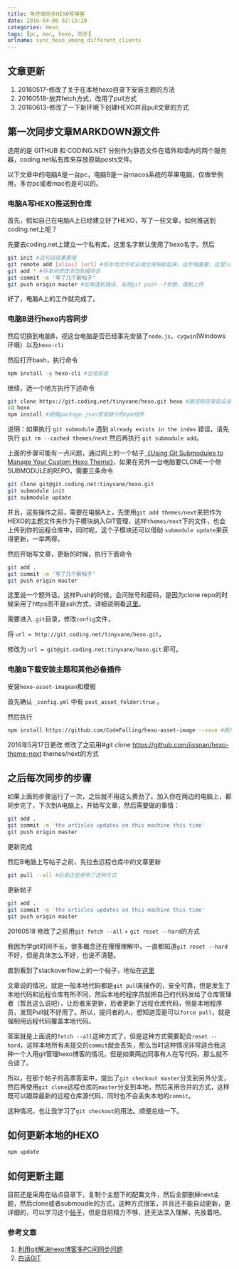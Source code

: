 ```yaml
---
title: 多终端同步HEXO写博客
date: 2016-04-06 02:15:20
categories: Hexo
tags: [pc, mac, hexo, 同步]
urlname: sync_hexo_among_different_clients
---
```


## 文章更新

1. 20160517-修改了关于在本地hexo目录下安装主题的方法
2. 20160518-放弃fetch方式，改用了pull方式
3. 20160613-修改了一下新环境下创建HEXO并且pull文章的方式<!-- more -->

## 第一次同步文章MARKDOWN源文件

选用的是 GITHUB 和 CODING.NET 分别作为静态文件在墙外和墙内的两个服务器，coding.net私有库来存放原始posts文件。

以下文章中的电脑A是一台pc，电脑B是一台macos系统的苹果电脑，仅做举例用，多台pc或者mac也是可以的。

### 电脑A写HEXO推送到仓库

首先，假如自己在电脑A上已经建立好了HEXO，写了一些文章，如何推送到coding.net上呢？

先要去coding.net上建立一个私有库，这里名字默认使用了hexo名字。然后

``` bash
git init #这句话很重要哦
git remote add [alias] [url] #将本地文件和云端仓库映射起来，这步很重要，这里[url]应该写类如https://git.coding.net/tinyvane/hexo.git这样的远程仓库地址
git add * #将本地修改添加到缓存区
git commit -m '写了几个新帖子'
git push origin master #如果遇到错误，采用git push -f参数，强制上传
```

好了，电脑A上的工作就完成了。

### 电脑B进行hexo内容同步

然后切换到电脑B，视这台电脑是否已经事先安装了`node.js`、`cygwin`(Windows环境）以及`hexo-cli`

然后打开bash，执行命令

``` bash
npm install -g hexo-cli #全局安装
```

继续，选一个地方执行下述命令

``` bash
git clone https://git.coding.net/tinyvane/hexo.git hexo #路径和目录自设设定
cd hexo 
npm install #根据package.json安装缺少的npm组件
```

说明：如果执行 `git submodule` 遇到 `already exists in the index` 错误，请先执行 `git rm --cached themes/next` 然后再执行 `git submodule add`。

上面的步骤可能有一点问题，通过网上的一个帖子[《Using Git Submodules to Manage Your Custom Hexo Theme》](http://jr0cket.co.uk/hexo/using-git-submodules-for-custom-hexo-theme.html)，如果在另外一台电脑要CLONE一个带SUBMODULE的REPO，需要三条命令

``` bash 
git clone git@git.coding.net:tinyvane/hexo.git
git submodule init
git submodule update
```

并且，这些操作之前，需要在电脑A上，先使用`git add themes/next`来把作为HEXO的主题文件夹作为子模块纳入GIT管理，这样`themes/next`下的文件，也会上传到你的远程仓库中，同时呢，这个子模块还可以借助 `submodule update`来获得更新，一举两得。

然后开始写文章，更新的时候，执行下面命令

``` bash
git add .
git commit -m '写了几个新帖子'
git push origin master
```

这里说一个题外话，这样Push的时候，会问账号和密码，是因为clone repo的时候采用了https而不是ssh方式，详细说明看[这里](http://yansu.org/2013/04/22/ignore-password-in-git-push.html)。

需要进入`.git`目录，修改`config`文件，

将 `url = http://git.coding.net/tinyvane/hexo.git`，

修改为 `url = git@git.coding.net:tinyvane/hexo.git` 即可。 

### 电脑B下载安装主题和其他必备插件

安装`hexo-asset-imagean`和模板

首先确认 `_config.yml` 中有 `post_asset_folder:true` 。

然后执行

``` bash
npm install https://github.com/CodeFalling/hexo-asset-image --save #图片插件使用-S 等同于 --save
```

2016年5月17日更改 修改了之前用#git clone https://github.com/iissnan/hexo-theme-next themes/next的方式

## 之后每次同步的步骤

如果上面的步骤运行了一次，之后就不用这么费劲了。加入你在两边的电脑上，都同步完了，下次到A电脑上，开始写文章，然后需要做的事情：

``` bash
git add .
git commit -m 'the articles updates on this machine this time'
git push origin master
```

更新完成

然后B电脑上写帖子之前，先拉去远程仓库中的文章更新

``` bash
git pull --all #后来还是使用了这种方式
```

更新帖子

``` bash
git add .
git commit -m 'the articles updates on this machine this time'
git push origin master
```

20160518 修改了之前用`git fetch --all` + `git reset --hard`的方式

我因为学git时间不长，很多概念还在慢慢理解中，一直都知道`git reset --hard`不好，但是具体怎么不好，也说不清楚。

直到看到了stackoverflow上的一个帖子，地址在[这里](http://stackoverflow.com/questions/1125968/force-git-to-overwrite-local-files-on-pull)

文章说的情况，就是一般本地代码都是`git pul`l来操作的，安全可靠，但是发生了本地代码和远程仓库有所不同，然后本地的程序员就把自己的代码发给了仓库管理者（暂且这么说吧），让后者来更新，后者更新了远程仓库代码，但是本地程序员，发现Pull就不好用了。所以，提问者的人，想知道否是可以`force pull`，就是强制用远程代码覆盖本地代码。

答案就是上面说的`fetch --all`这种方式了，但是这种方式需要配合`reset --hard`，这样本地所有未提交的`commit`就会丢失，那么当时这种情况非常适合我这种一个人用git管理hexo博客的情况，但是如果两边同事有人在写代码，那么就不合适了。

所以，在那个帖子的高票答案中，提出了`git checkout master`分支到另外分支，然后再使用`git clone`远程仓库的`master`分支到本地，然后采用合并的方式，这样既可以跟踪最新的远程仓库源代码，同时也不会丢失本地的`commit`。

这种情况，也让我学习了`git checkout`的用法。顺便总结一下。

## 如何更新本地的HEXO

``` bash
npm update
```

## 如何更新主题

目前还是采用在站点目录下，复制个主题下的配置文件，然后全部删掉next主题，然后clone或者submoudle的方式，这种方式很笨，并且还不能自动更新，更详细的，可以学习这个[帖子](http://farwmarth.com/2016/01/13/wordpress%E8%BF%81%E7%A7%BB%E5%88%B0hexo/)，但是目前精力不够，还无法深入理解，先放着吧。

### 参考文章

1. [利用git解决hexo博客多PC间同步问题](http://chitanda.me/2015/06/18/hexo-sync-in-multiple-pc/)
2. [白话GIT](http://www.wuliaole.com/post/learn_git)
